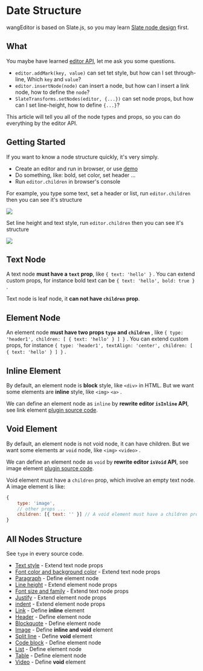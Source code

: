 # Date Structure

wangEditor is based on Slate.js, so you may learn [Slate node design](https://docs.slatejs.org/concepts/02-nodes) first.

## What

You maybe have learned [editor API](./API.md), let me ask you some questions.

- `editor.addMark(key, value)` can set tet style, but how can I set through-line, Which `key` and `value`?
- `editor.insertNode(node)` can insert a node, but how can I insert a link node, how to define the `node`?
- `SlateTransforms.setNodes(editor, {...})` can set node props, but how can I set line-height, how to define `{...}`?

This article will tell you all of the node types and props, so you can do everything by the editor API.

## Getting Started

If you want to know a node structure quickly, it's very simply.
- Create an editor and run in browser, or use [demo](https://wangeditor-next.github.io/demo/index.html?lang=en)
- Do something, like: bold, set color, set header ...
- Run `editor.children` in browser's console

For example, you type some text, set a header or list, run `editor.children` then you can see it's structure

![](/image/数据结构-1-en.png)

Set line height and text style, run `editor.children` then you can see it's structure

![](/image/数据结构-2-en.png)

## Text Node

A text node **must have a `text` prop**, like `{ text: 'hello' }` . You can extend custom props, for instance bold text can be `{ text: 'hello', bold: true }` .

Text node is leaf node, it **can not have `children` prop**.

## Element Node

An element node **must have two props `type` and `children`** , like `{ type: 'header1', children: [ { text: 'hello' } ] }` . You can extend custom props, for instance `{ type: 'header1', textAlign: 'center', children: [ { text: 'hello' } ] }` .

## Inline Element

By default, an element node is **block** style, like `<div>` in HTML. But we want some elements are **inline** style, like `<img>` `<a>` .

We can define an element node as `inline` by **rewrite editor `isInline` API**, see link element [plugin source code](https://github.com/wangeditor-next/wangEditor-next/blob/master/packages/basic-modules/src/modules/link/plugin.ts).

## Void Element

By default, an element node is not void node, it can have children. But we want some elements ar `void` node, like `<img>` `<video>` .

We can define an element node as `void` by **rewrite editor `isVoid` API**, see image element [plugin source code](https://github.com/wangeditor-next/wangEditor-next/blob/master/packages/basic-modules/src/modules/image/plugin.ts).

Void element must have a `children` prop, which involve an empty text node. A image element is like:

```js
{
    type: 'image',
    // other props ...
    children: [{ text: '' }] // A void element must have a children props, which involve an empty text node.
}
```

## All Nodes Structure

See `type` in every source code.

- [Text style](https://github.com/wangeditor-next/wangEditor-next/blob/master/packages/basic-modules/src/modules/text-style/custom-types.ts) - Extend text node props
- [Font color and background color](https://github.com/wangeditor-next/wangEditor-next/blob/master/packages/basic-modules/src/modules/color/custom-types.ts) - Extend text node props
- [Paragraph](https://github.com/wangeditor-next/wangEditor-next/blob/master/packages/basic-modules/src/modules/paragraph/custom-types.ts) - Define element node
- [Line height](https://github.com/wangeditor-next/wangEditor-next/blob/master/packages/basic-modules/src/modules/line-height/custom-types.ts) - Extend element node props
- [Font size and family](https://github.com/wangeditor-next/wangEditor-next/blob/master/packages/basic-modules/src/modules/font-size-family/custom-types.ts) - Extend text node props
- [Justify](https://github.com/wangeditor-next/wangEditor-next/blob/master/packages/basic-modules/src/modules/justify/custom-types.ts) - Extend element node props
- [indent](https://github.com/wangeditor-next/wangEditor-next/blob/master/packages/basic-modules/src/modules/indent/custom-types.ts) - Extend element node props
- [Link](https://github.com/wangeditor-next/wangEditor-next/blob/master/packages/basic-modules/src/modules/link/custom-types.ts) - Define **inline** element
- [Header](https://github.com/wangeditor-next/wangEditor-next/blob/master/packages/basic-modules/src/modules/header/custom-types.ts) - Define element node
- [Blockquote](https://github.com/wangeditor-next/wangEditor-next/blob/master/packages/basic-modules/src/modules/blockquote/custom-types.ts) - Define element node
- [Image](https://github.com/wangeditor-next/wangEditor-next/blob/master/packages/basic-modules/src/modules/image/custom-types.ts) - Define **inline and void** element
- [Split line](https://github.com/wangeditor-next/wangEditor-next/blob/master/packages/basic-modules/src/modules/divider/custom-types.ts) - Define **void** element
- [Code block](https://github.com/wangeditor-next/wangEditor-next/blob/master/packages/basic-modules/src/modules/code-block/custom-types.ts) - Define element node
- [List](https://github.com/wangeditor-next/wangEditor-next/blob/master/packages/list-module/src/module/custom-types.ts) - Define element node
- [Table](https://github.com/wangeditor-next/wangEditor-next/blob/master/packages/table-module/src/module/custom-types.ts) - Define element node
- [Video](https://github.com/wangeditor-next/wangEditor-next/blob/master/packages/video-module/src/module/custom-types.ts) - Define **void** element

